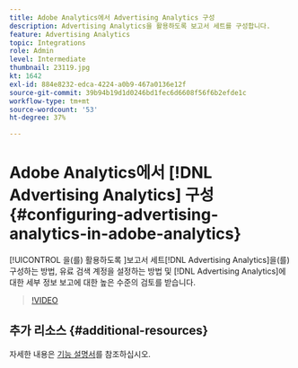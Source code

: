 ```yaml
---
title: Adobe Analytics에서 Advertising Analytics 구성
description: Advertising Analytics을 활용하도록 보고서 세트를 구성합니다.
feature: Advertising Analytics
topic: Integrations
role: Admin
level: Intermediate
thumbnail: 23119.jpg
kt: 1642
exl-id: 884e8232-edca-4224-a0b9-467a0136e12f
source-git-commit: 39b94b19d1d0246bd1fec6d6608f56f6b2efde1c
workflow-type: tm+mt
source-wordcount: '53'
ht-degree: 37%

---
```


# Adobe Analytics에서 [!DNL Advertising Analytics] 구성 {#configuring-advertising-analytics-in-adobe-analytics}

[!UICONTROL 을(를) 활용하도록 &#x200B;]보고서 세트[!DNL Advertising Analytics]을(를) 구성하는 방법, 유료 검색 계정을 설정하는 방법 및 [!DNL Advertising Analytics]에 대한 세부 정보 보고에 대한 높은 수준의 검토를 받습니다.

>[!VIDEO](https://video.tv.adobe.com/v/23119/?quality=12&learn=on)

## 추가 리소스 {#additional-resources}

자세한 내용은 [기능 설명서](https://experienceleague.adobe.com/docs/analytics/integration/advertising-analytics/overview.html?lang=ko)를 참조하십시오.
